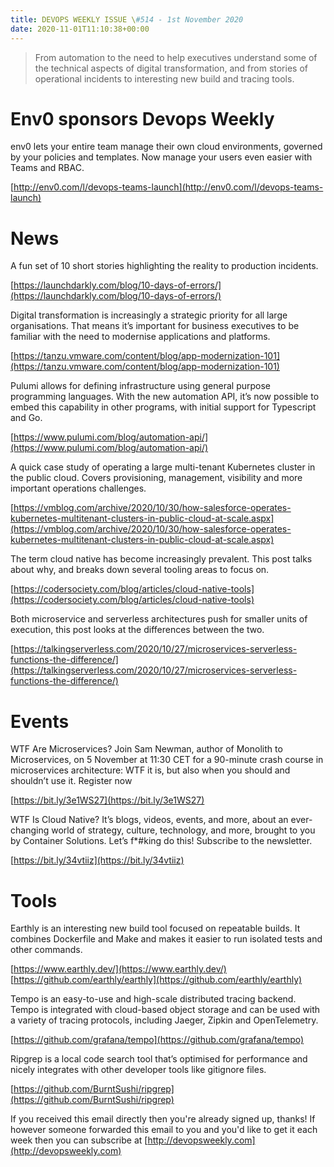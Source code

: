 ```yaml
---
title: DEVOPS WEEKLY ISSUE \#514 - 1st November 2020 
date: 2020-11-01T11:10:38+00:00
---
```


>From automation to the need to help executives understand some of the technical aspects of digital transformation, and from stories of operational incidents to interesting new build and tracing tools.


Env0 sponsors Devops Weekly
=======================

env0 lets your entire team manage their own cloud environments, governed by your policies and templates. Now manage your users even easier with Teams and RBAC.

[http://env0.com/l/devops-teams-launch](http://env0.com/l/devops-teams-launch)


News
====

A fun set of 10 short stories highlighting the reality to production incidents.

[https://launchdarkly.com/blog/10-days-of-errors/](https://launchdarkly.com/blog/10-days-of-errors/)


Digital transformation is increasingly a strategic priority for all large organisations. That means it’s important for business executives to be familiar with the need to modernise applications and platforms.

[https://tanzu.vmware.com/content/blog/app-modernization-101](https://tanzu.vmware.com/content/blog/app-modernization-101)


Pulumi allows for defining infrastructure using general purpose programming languages. With the new automation API, it’s now possible to embed this capability in other programs, with initial support for Typescript and Go.

[https://www.pulumi.com/blog/automation-api/](https://www.pulumi.com/blog/automation-api/)


A quick case study of operating a large multi-tenant Kubernetes cluster in the public cloud. Covers provisioning, management, visibility and more important operations challenges.

[https://vmblog.com/archive/2020/10/30/how-salesforce-operates-kubernetes-multitenant-clusters-in-public-cloud-at-scale.aspx](https://vmblog.com/archive/2020/10/30/how-salesforce-operates-kubernetes-multitenant-clusters-in-public-cloud-at-scale.aspx)


The term cloud native has become increasingly prevalent. This post talks about why, and breaks down several tooling areas to focus on.

[https://codersociety.com/blog/articles/cloud-native-tools](https://codersociety.com/blog/articles/cloud-native-tools)


Both microservice and serverless architectures push for smaller units of execution, this post looks at the differences between the two.

[https://talkingserverless.com/2020/10/27/microservices-serverless-functions-the-difference/](https://talkingserverless.com/2020/10/27/microservices-serverless-functions-the-difference/)


Events
=======

WTF Are Microservices? Join Sam Newman, author of Monolith to Microservices, on 5 November at 11:30 CET for a 90-minute crash course in microservices architecture: WTF it is, but also when you should and shouldn’t use it. Register now

[https://bit.ly/3e1WS27](https://bit.ly/3e1WS27)


WTF Is Cloud Native? It’s blogs, videos, events, and more, about an ever-changing world of strategy, culture, technology, and more, brought to you by Container Solutions. Let’s f*#king do this! Subscribe to the newsletter.

[https://bit.ly/34vtiiz](https://bit.ly/34vtiiz)


Tools
=====

Earthly is an interesting new build tool focused on repeatable builds. It combines Dockerfile and Make and makes it easier to run isolated tests and other commands.

[https://www.earthly.dev/](https://www.earthly.dev/)
[https://github.com/earthly/earthly](https://github.com/earthly/earthly)


Tempo is an easy-to-use and high-scale distributed tracing backend. Tempo is integrated with cloud-based object storage and can be used with a variety of tracing protocols, including Jaeger, Zipkin and OpenTelemetry.

[https://github.com/grafana/tempo](https://github.com/grafana/tempo)


Ripgrep is a local code search tool that’s optimised for performance and nicely integrates with other developer tools like gitignore files.

[https://github.com/BurntSushi/ripgrep](https://github.com/BurntSushi/ripgrep)



If you received this email directly then you're already signed up, thanks! If however someone forwarded this email to you and you'd like to get it each week then you can subscribe at [http://devopsweekly.com](http://devopsweekly.com)

